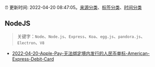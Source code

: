 :alarm_clock: 更新时间: 2022-04-20 08:47:05。[来源分类](../README.md)、[标签分类](../TAGS.md)、[时间分类](../TIMELINE.md)

## NodeJS


> 关键字：`Node`、`Node.js`、`Express`、`Koa`、`egg.js`、`pandora.js`、`Electron`、`V8`



- [2022-04-20-Apple-Pay-无法绑定境内发行的人民币单标-American-Express-Debit-Card](https://www.v2ex.com/t/848140) 